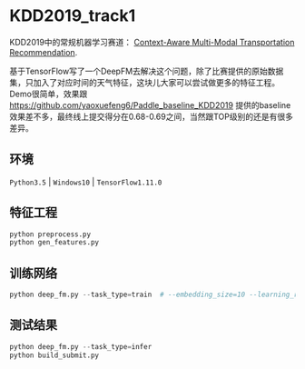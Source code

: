 # KDD2019_track1
KDD2019中的常规机器学习赛道： [Context-Aware Multi-Modal Transportation Recommendation](https://dianshi.baidu.com/competition/29/rule).

基于TensorFlow写了一个DeepFM去解决这个问题，除了比赛提供的原始数据集，只加入了对应时间的天气特征，这块儿大家可以尝试做更多的特征工程。Demo很简单，效果跟 https://github.com/yaoxuefeng6/Paddle_baseline_KDD2019 提供的baseline效果差不多，最终线上提交得分在0.68-0.69之间，当然跟TOP级别的还是有很多差异。



## 环境

`Python3.5` | `Windows10` | `TensorFlow1.11.0`



## 特征工程

```python
python preprocess.py
python gen_features.py
```



## 训练网络

```python
python deep_fm.py --task_type=train  # --embedding_size=10 --learning_rate=1.0 尝试不同的超参数组合
```



## 测试结果

```python
python deep_fm.py --task_type=infer
python build_submit.py
```













